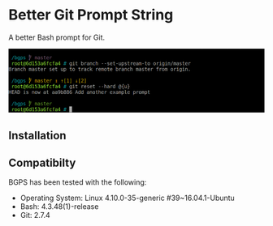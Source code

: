# Better Git Prompt String
A better Bash prompt for Git.

![demo](screenshots/demo.gif)

## Installation

## Compatibilty
BGPS has been tested with the following:
- Operating System: Linux 4.10.0-35-generic #39~16.04.1-Ubuntu
- Bash: 4.3.48(1)-release
- Git: 2.7.4
